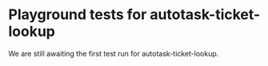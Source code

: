 # Playground tests for autotask-ticket-lookup
We are still awaiting the first test run for autotask-ticket-lookup.
